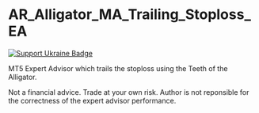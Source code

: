 # AR_Alligator_MA_Trailing_Stoploss_EA

[![Support Ukraine Badge](https://bit.ly/support-ukraine-now)](https://github.com/support-ukraine/support-ukraine)

MT5 Expert Advisor which trails the stoploss using the Teeth of the Alligator.

Not a financial advice. Trade at your own risk. Author is not reponsible for the correctness of the expert advisor performance.
